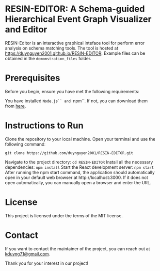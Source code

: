 # RESIN-EDITOR: A Schema-guided Hierarchical Event Graph Visualizer and Editor

RESIN-Editor is an interactive graphical inteface tool for perform error analysis on schema matching tools. The tool is hosted at https://duynguyen2001.github.io/RESIN-EDITOR. Example files can be obtained in the `demonstration_files` folder.

# Prerequisites

Before you begin, ensure you have met the following requirements:

You have installed `Node.js`` and `npm``. If not, you can download them from [here](https://nodejs.org/en).
# Instructions to Run

Clone the repository to your local machine. Open your terminal and use the following command:
```
git clone https://github.com/duynguyen2001/RESIN-EDITOR.git
```
Navigate to the project directory:
```cd RESIN-EDITOR```
Install all the necessary dependencies:
```npm install```
Start the React development server:
```npm start```
After running the npm start command, the application should automatically open in your default web browser at http://localhost:3000. If it does not open automatically, you can manually open a browser and enter the URL.

# License

This project is licensed under the terms of the MIT license.

# Contact

If you want to contact the maintainer of the project, you can reach out at kduyng71@gmail.com.

Thank you for your interest in our project!
